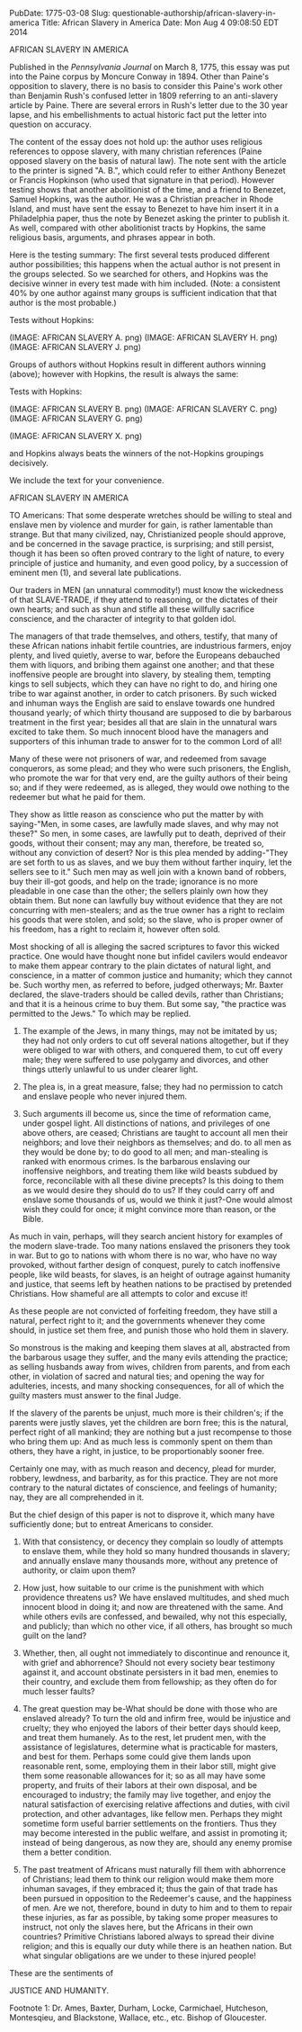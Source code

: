 PubDate: 1775-03-08
Slug: questionable-authorship/african-slavery-in-america
Title: African Slavery in America
Date: Mon Aug  4 09:08:50 EDT 2014

   AFRICAN SLAVERY IN AMERICA
   
   Published in the *Pennsylvania Journal* on March 8, 1775, this essay was put into the Paine corpus by Moncure Conway in 
   1894. Other than Paine's opposition to slavery, there is no basis to consider this Paine's work other than Benjamin Rush's 
   confused letter in 1809 referring to an anti-slavery article by Paine. There are several errors in Rush's letter due to the 
   30 year lapse, and his embellishments to actual historic fact put the letter into question on accuracy. 
   
   The content of the essay does not hold up: the author uses 
   religious references to oppose slavery, with many christian references (Paine opposed slavery on the basis of natural law). 
   The note sent with the article to the printer is signed "A. B.", which could refer to either Anthony Benezet or Francis 
   Hopkinson (who used that signature in that period). However testing shows that another abolitionist of the time, and a 
   friend to Benezet, Samuel Hopkins, was the author. He was a Christian preacher in Rhode Island, and must have sent the 
   essay to Benezet to have him insert it in a Philadelphia paper, thus the note by Benezet asking the printer to publish it. 
   As well, compared with other abolitionist tracts by Hopkins, the same religious basis, arguments, and phrases appear in both.
   
   Here is the testing summary: The first several tests produced different author possibilities; this happens when the actual 
   author is not present in the groups selected. So we searched for others, and Hopkins was the decisive winner in every test 
   made with him included. (Note: a consistent 40% by one author against many groups is sufficient indication that that author 
   is the most probable.)
   
   Tests without Hopkins:
   
   (IMAGE: AFRICAN SLAVERY A. png)  (IMAGE: AFRICAN SLAVERY H. png)   (IMAGE: AFRICAN SLAVERY J. png)
   
   Groups of authors without Hopkins result in different authors winning (above); however with Hopkins, the result is always the same:
   
   Tests with Hopkins:
   
   (IMAGE: AFRICAN SLAVERY B. png)   (IMAGE: AFRICAN SLAVERY C. png)   (IMAGE: AFRICAN SLAVERY G. png)  
   
   (IMAGE: AFRICAN SLAVERY X. png)
   
   and Hopkins always beats the winners of the not-Hopkins groupings decisively.

   We include the text for your convenience. 

   AFRICAN SLAVERY IN AMERICA

   TO Americans: That some desperate wretches should be willing to steal and
   enslave men by violence and murder for gain, is rather lamentable than
   strange. But that many civilized, nay, Christianized people should
   approve, and be concerned in the savage practice, is surprising; and still
   persist, though it has been so often proved contrary to the light of
   nature, to every principle of justice and humanity, and even good policy,
   by a succession of eminent men (1), and several late publications.

   Our traders in MEN (an unnatural commodity!) must know the wickedness of
   that SLAVE-TRADE, if they attend to reasoning, or the dictates of their
   own hearts; and such as shun and stifle all these willfully sacrifice
   conscience, and the character of integrity to that golden idol.

   The managers of that trade themselves, and others, testify, that many of
   these African nations inhabit fertile countries, are industrious farmers,
   enjoy plenty, and lived quietly, averse to war, before the Europeans
   debauched them with liquors, and bribing them against one another; and
   that these inoffensive people are brought into slavery, by stealing them,
   tempting kings to sell subjects, which they can have no right to do, and
   hiring one tribe to war against another, in order to catch prisoners. By
   such wicked and inhuman ways the English are said to enslave towards one
   hundred thousand yearly; of which thirty thousand are supposed to die by
   barbarous treatment in the first year; besides all that are slain in the
   unnatural wars excited to take them. So much innocent blood have the
   managers and supporters of this inhuman trade to answer for to the common
   Lord of all!

   Many of these were not prisoners of war, and redeemed from savage
   conquerors, as some plead; and they who were such prisoners, the English,
   who promote the war for that very end, are the guilty authors of their
   being so; and if they were redeemed, as is alleged, they would owe nothing
   to the redeemer but what he paid for them.

   They show as little reason as conscience who put the matter by with
   saying-"Men, in some cases, are lawfully made slaves, and why may not
   these?" So men, in some cases, are lawfully put to death, deprived of
   their goods, without their consent; may any man, therefore, be treated so,
   without any conviction of desert? Nor is this plea mended by adding-"They
   are set forth to us as slaves, and we buy them without farther inquiry,
   let the sellers see to it." Such men may as well join with a known band of
   robbers, buy their ill-got goods, and help on the trade; ignorance is no
   more pleadable in one case than the other; the sellers plainly own how
   they obtain them. But none can lawfully buy without evidence that they are
   not concurring with men-stealers; and as the true owner has a right to
   reclaim his goods that were stolen, and sold; so the slave, who is proper
   owner of his freedom, has a right to reclaim it, however often sold.

   Most shocking of all is alleging the sacred scriptures to favor this
   wicked practice. One would have thought none but infidel cavilers would
   endeavor to make them appear contrary to the plain dictates of natural
   light, and conscience, in a matter of common justice and humanity; which
   they cannot be. Such worthy men, as referred to before, judged otherways;
   Mr. Baxter declared, the slave-traders should be called devils, rather
   than Christians; and that it is a heinous crime to buy them. But some say,
   "the practice was permitted to the Jews." To which may be replied.

   1. The example of the Jews, in many things, may not be imitated by us;
   they had not only orders to cut off several nations altogether, but if
   they were obliged to war with others, and conquered them, to cut off every
   male; they were suffered to use polygamy and divorces, and other things
   utterly unlawful to us under clearer light.

   2. The plea is, in a great measure, false; they had no permission to catch
   and enslave people who never injured them.

   3. Such arguments ill become us, since the time of reformation came, under
   gospel light. All distinctions of nations, and privileges of one above
   others, are ceased; Christians are taught to account all men their
   neighbors; and love their neighbors as themselves; and do. to all men as
   they would be done by; to do good to all men; and man-stealing is ranked
   with enormous crimes. Is the barbarous enslaving our inoffensive
   neighbors, and treating them like wild beasts subdued by force,
   reconcilable with all these divine precepts? Is this doing to them as we
   would desire they should do to us? If they could carry off and enslave
   some thousands of us, would we think it just?-One would almost wish they
   could for once; it might convince more than reason, or the Bible.

   As much in vain, perhaps, will they search ancient history for examples of
   the modern slave-trade. Too many nations enslaved the prisoners they took
   in war. But to go to nations with whom there is no war, who have no way
   provoked, without farther design of conquest, purely to catch inoffensive
   people, like wild beasts, for slaves, is an height of outrage against
   humanity and justice, that seems left by heathen nations to be practised
   by pretended Christians. How shameful are all attempts to color and excuse
   it!

   As these people are not convicted of forfeiting freedom, they have still a
   natural, perfect right to it; and the governments whenever they come
   should, in justice set them free, and punish those who hold them in
   slavery.

   So monstrous is the making and keeping them slaves at all, abstracted from
   the barbarous usage they suffer, and the many evils attending the
   practice; as selling husbands away from wives, children from parents, and
   from each other, in violation of sacred and natural ties; and opening the
   way for adulteries, incests, and many shocking consequences, for all of
   which the guilty masters must answer to the final Judge.

   If the slavery of the parents be unjust, much more is their children's; if
   the parents were justly slaves, yet the children are born free; this is
   the natural, perfect right of all mankind; they are nothing but a just
   recompense to those who bring them up: And as much less is commonly spent
   on them than others, they have a right, in justice, to be proportionably
   sooner free.

   Certainly one may, with as much reason and decency, plead for murder,
   robbery, lewdness, and barbarity, as for this practice. They are not more
   contrary to the natural dictates of conscience, and feelings of humanity;
   nay, they are all comprehended in it.

   But the chief design of this paper is not to disprove it, which many have
   sufficiently done; but to entreat Americans to consider.

   1. With that consistency, or decency they complain so loudly of attempts
   to enslave them, while they hold so many hundred thousands in slavery; and
   annually enslave many thousands more, without any pretence of authority,
   or claim upon them?

   2. How just, how suitable to our crime is the punishment with which
   providence threatens us? We have enslaved multitudes, and shed
   much innocent blood in doing it; and now are threatened with the same. And
   while others evils are confessed, and bewailed, why not this especially,
   and publicly; than which no other vice, if all others, has brought so much
   guilt on the land?

   3. Whether, then, all ought not immediately to discontinue and renounce
   it, with grief and abhorrence? Should not every society bear testimony
   against it, and account obstinate persisters in it bad men, enemies to
   their country, and exclude them from fellowship; as they often do for much
   lesser faults?

   4. The great question may be-What should be done with those who are
   enslaved already? To turn the old and infirm free, would be injustice and
   cruelty; they who enjoyed the labors of their better days should keep, and
   treat them humanely. As to the rest, let prudent men, with the assistance
   of legislatures, determine what is practicable for masters, and best for
   them. Perhaps some could give them lands upon reasonable rent, some,
   employing them in their labor still, might give them some reasonable
   allowances for it; so as all may have some property, and fruits of their
   labors at their own disposal, and be encouraged to industry; the family
   may live together, and enjoy the natural satisfaction of exercising
   relative affections and duties, with civil protection, and other
   advantages, like fellow men. Perhaps they might sometime form useful
   barrier settlements on the frontiers. Thus they may become interested in
   the public welfare, and assist in promoting it; instead of being
   dangerous, as now they are, should any enemy promise them a better
   condition.

   5. The past treatment of Africans must naturally fill them with abhorrence
   of Christians; lead them to think our religion would make them more
   inhuman savages, if they embraced it; thus the gain of that trade has been
   pursued in opposition to the Redeemer's cause, and the happiness of men.
   Are we not, therefore, bound in duty to him and to them to repair these
   injuries, as far as possible, by taking some proper measures to instruct,
   not only the slaves here, but the Africans in their own countries?
   Primitive Christians labored always to spread their divine religion; and
   this is equally our duty while there is an heathen nation. But what
   singular obligations are we under to these injured people!

   These are the sentiments of

   JUSTICE AND HUMANITY.

   Footnote 1: Dr. Ames, Baxter, Durham, Locke, Carmichael, Hutcheson,
   Montesqieu, and Blackstone, Wallace, etc., etc. Bishop of Gloucester.
